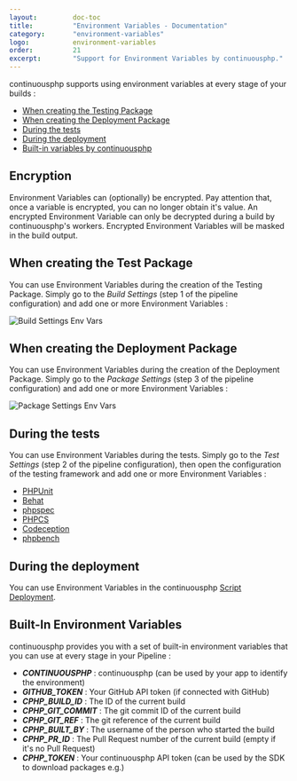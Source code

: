 ```yaml
---
layout:         doc-toc
title:          "Environment Variables - Documentation"
category:       "environment-variables"
logo:           environment-variables
order:          21
excerpt:        "Support for Environment Variables by continuousphp."
---
```

continuousphp supports using environment variables at every stage of your builds :

* [When creating the Testing Package](/environment-variables/#when-creating-the-test-package)
* [When creating the Deployment Package](/environment-variables/#when-creating-the-deployment-package)
* [During the tests](/environment-variables/#during-the-tests)
* [During the deployment](/environment-variables/#during-the-deployment)
* [Built-in variables by continuousphp](/environment-variables/#built-in-environment-variables)

## Encryption

Environment Variables can (optionally) be encrypted. Pay attention that, once a variable is encrypted, you can no longer obtain
it's value. An encrypted Environment Variable can only be decrypted during a build by continuousphp's workers. Encrypted
Environment Variables will be masked in the build output.

## When creating the Test Package

You can use Environment Variables during the creation of the Testing Package. Simply go to the *Build Settings* (step 1
of the pipeline configuration) and add one or more Environment Variables :

![Build Settings Env Vars](/assets/doc/environment-variables/build-settings.png)

## When creating the Deployment Package

You can use Environment Variables during the creation of the Deployment Package. Simply go to the *Package Settings* (step 3
of the pipeline configuration) and add one or more Environment Variables :

![Package Settings Env Vars](/assets/doc/environment-variables/package-settings.png)

## During the tests

You can use Environment Variables during the tests. Simply go to the *Test Settings* (step 2
of the pipeline configuration), then open the configuration of the testing framework and add one or more
Environment Variables :

* [PHPUnit](/testing/phpunit#environment-variables)
* [Behat](/testing/behat#environment-variables)
* [phpspec](/testing/phpspec#environment-variables)
* [PHPCS](/testing/phpcs#environment-variables)
* [Codeception](/testing/codeception#environment-variables)
* [phpbench](/testing/phpbench#environment-variables)

## During the deployment

You can use Environment Variables in the continuousphp [Script Deployment](/deployment/script#environment-variables).

## Built-In Environment Variables

continuousphp provides you with a set of built-in environment variables that you can use at every stage in your
Pipeline :

* ***CONTINUOUSPHP*** : continuousphp (can be used by your app to identify the environment)
* ***GITHUB_TOKEN*** : Your GitHub API token (if connected with GitHub)
* ***CPHP_BUILD_ID*** : The ID of the current build
* ***CPHP_GIT_COMMIT*** : The git commit ID of the current build
* ***CPHP_GIT_REF*** : The git reference of the current build
* ***CPHP_BUILT_BY*** : The username of the person who started the build
* ***CPHP_PR_ID*** : The Pull Request number of the current build (empty if it's no Pull Request)
* ***CPHP_TOKEN*** : Your continuousphp API token (can be used by the SDK to download packages e.g.)